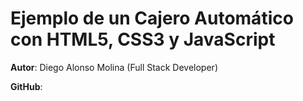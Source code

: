 # Ejemplo de un Cajero Automático con HTML5, CSS3 y JavaScript

**Autor**: Diego Alonso Molina (Full Stack Developer)

**GitHub**: 
